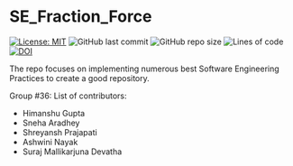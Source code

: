# SE_Fraction_Force

[![License: MIT](https://img.shields.io/badge/License-MIT-yellow.svg)](https://opensource.org/licenses/MIT) ![GitHub last commit](https://img.shields.io/github/last-commit/Himanshuu-Gupta/SE_Fraction_Force) ![GitHub repo size](https://img.shields.io/github/repo-size/Himanshuu-Gupta/SE_Fraction_Force) ![Lines of code](https://img.shields.io/tokei/lines/github/Himanshuu-Gupta/SE_Fraction_Force?color=%23600000) [![DOI](https://zenodo.org/badge/401145282.svg)](https://zenodo.org/badge/latestdoi/401145282)

The repo focuses on implementing numerous best Software Engineering Practices to create a good repository. 

Group #36:
List of contributors:
- Himanshu Gupta
- Sneha Aradhey
- Shreyansh Prajapati
- Ashwini Nayak
- Suraj Mallikarjuna Devatha
